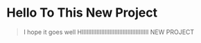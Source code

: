 # Hello To This New Project
> I hope it goes well
HIIIIIIIIIIIIIIIIIIIIIIIIIIIIIIIIIIIIIIIII NEW PROJECT 